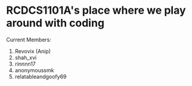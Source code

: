 # RCDCS1101A's place where we play around with coding

Current Members:
1. Revovix (Anip)
2. shah_xvi
3. rinnnn17
4. anonymoussmk
5. relatableandgoofy69
